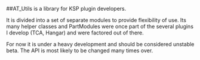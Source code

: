 ##AT_Utils is a library for KSP plugin developers. 

It is divided into a set of separate modules to provide flexibility of use. Its many helper classes and PartModules were once part of the several plugins I develop (TCA, Hangar) and were factored out of there.

For now it is under a heavy development and should be considered unstable beta. The API is most likely to be changed many times over.
